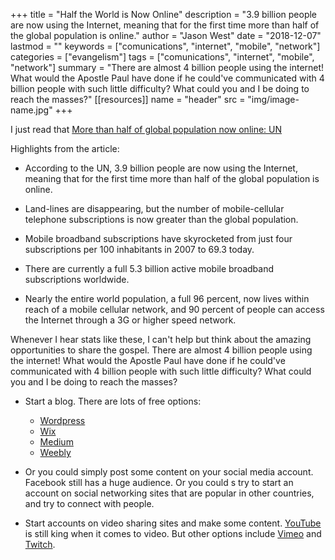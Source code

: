 +++
title = "Half the World is Now Online"
description = "3.9 billion people are now using the Internet, meaning that for the first time more than half of the global population is online."
author = "Jason West"
date = "2018-12-07"
lastmod = ""
keywords = ["comunications", "internet", "mobile", "network"]
categories = ["evangelism"]
tags = ["comunications", "internet", "mobile", "network"]
summary = "There are almost 4 billion people using the internet! What would the Apostle Paul have done if he could've communicated with 4 billion people with such little difficulty? What could you and I be doing to reach the masses?"
[[resources]]
  name = "header"
  src = "img/image-name.jpg"
+++

I just read that [More than half of global population now online: UN](https://sg.news.yahoo.com/more-half-global-population-now-115946999.html)

Highlights from the article:

* According to the UN, 3.9 billion people are now using the Internet, meaning that for the first time more than half of the global population is online.

* Land-lines are disappearing, but the number of mobile-cellular telephone subscriptions is now greater than the global population.

* Mobile broadband subscriptions have skyrocketed from just four subscriptions per 100 inhabitants in 2007 to 69.3 today.

* There are currently a full 5.3 billion active mobile broadband subscriptions worldwide.

* Nearly the entire world population, a full 96 percent, now lives within reach of a mobile cellular network, and 90 percent of people can access the Internet through a 3G or higher speed network.


Whenever I hear stats like these, I can't help but think about the amazing opportunities to share the gospel. There are almost 4 billion people using the internet! What would the Apostle Paul have done if he could've communicated with 4 billion people with such little difficulty? What could you and I be doing to reach the masses?

* Start a blog. There are lots of free options:
  * [Wordpress](http://www.wordpress.org)
  * [Wix](http://www.wix.com)
  * [Medium](http://www.medium.com)
  * [Weebly](http://www.weebly.com)

* Or you could simply post some content on your social media account. Facebook still has a huge audience. Or you could s try to start an account on social networking sites that are popular in other countries, and try to connect with people.

* Start accounts on video sharing sites and make some content. [YouTube](http://www.youtube.com) is still king when it comes to video. But other options include [Vimeo](http://www.vimeo.com) and [Twitch](http://www.twitch.com).
